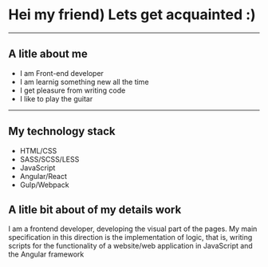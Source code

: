 # Hei my friend) Lets get acquainted :)
____

## A litle about me
- I am Front-end developer
- I am learnig something new all the time
- I get pleasure from writing code
- I like to play the guitar

____

## My technology stack
- HTML/CSS
- SASS/SCSS/LESS
- JavaScript
- Angular/React
- Gulp/Webpack

## A litle bit about of my details work
I am a frontend developer, developing the visual part of the pages. My main specification in this direction is the implementation of logic, that is, writing scripts for the functionality of a website/web application in JavaScript and the Angular framework
